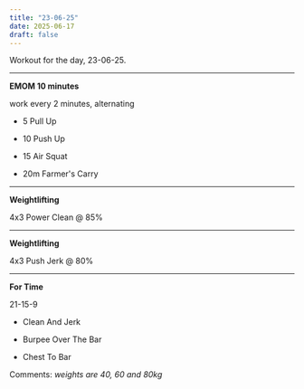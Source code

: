 ```yaml
---
title: "23-06-25"
date: 2025-06-17
draft: false
---
```


Workout for the day, 23-06-25.

---

**EMOM 10 minutes**

work every 2 minutes, alternating

- 5 Pull Up

- 10 Push Up

- 15 Air Squat

- 20m Farmer's Carry

---

**Weightlifting**

4x3 Power Clean @ 85%

---

**Weightlifting**

4x3 Push Jerk @ 80%

---

**For Time**

21-15-9

- Clean And Jerk

- Burpee Over The Bar

- Chest To Bar

Comments: *weights are 40, 60 and 80kg*

